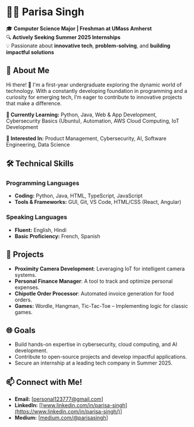 # 👩‍💻 Parisa Singh  

🎓 **Computer Science Major | Freshman at UMass Amherst**  
🔍 **Actively Seeking Summer 2025 Internships**  
💡 Passionate about **innovative tech**, **problem-solving**, and **building impactful solutions**

## 🌟 About Me  
Hi there! 👋 I'm a  first-year undergraduate exploring the dynamic world of technology. With a constantly developing foundation in programming and a curiosity for emerging tech, I’m eager to contribute to innovative projects that make a difference.  

**🌱 Currently Learning:** Python, Java, Web & App Development, Cybersecurity Basics (Ubuntu), Automation, AWS Cloud Computing, IoT Development  

**💼 Interested In:** Product Management, Cybersecurity, AI, Software Engineering, Data Science  

## 🛠️ Technical Skills  

### Programming Languages  
- **Coding:** Python, Java, HTML, TypeScript, JavaScript  
- **Tools & Frameworks:** GUI, Git, VS Code, HTML/CSS (React, Angular)  

### Speaking Languages  
- **Fluent:** English, Hindi  
- **Basic Proficiency:** French, Spanish  

## 🚀 Projects  

- **Proximity Camera Development**: Leveraging IoT for intelligent camera systems.  
- **Personal Finance Manager**: A tool to track and optimize personal expenses.  
- **Chipotle Order Processor**: Automated invoice generation for food orders.  
- **Games:** Wordle, Hangman, Tic-Tac-Toe – Implementing logic for classic games.  

## 🌐 Goals  
- Build hands-on expertise in cybersecurity, cloud computing, and AI development.  
- Contribute to open-source projects and develop impactful applications.  
- Secure an internship at a leading tech company in Summer 2025.  

## 📫 Connect with Me!  
- **Email:** [[personal123777@gmail.com](mailto:personal123777@gmail.com)]  
- **LinkedIn:** [[www.linkedin.com/in/parisa-singh](https://www.linkedin.com/in/parisa-singh/)]
- **Medium:** [[medium.com/@parisasingh](https://medium.com/@creativecompiler)]  

